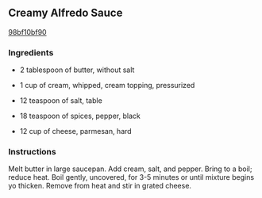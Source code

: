 ## Creamy Alfredo Sauce

[98bf10bf90](http://www.food.com/recipe/creamy-alfredo-sauce-362031)

### Ingredients

 - 2 tablespoon of butter, without salt

 - 1 cup of cream, whipped, cream topping, pressurized

 - 12 teaspoon of salt, table

 - 18 teaspoon of spices, pepper, black

 - 12 cup of cheese, parmesan, hard

### Instructions

Melt butter in large saucepan. Add cream, salt, and pepper. Bring to a boil; reduce heat. Boil gently, uncovered, for 3-5 minutes or until mixture begins yo thicken. Remove from heat and stir in grated cheese.